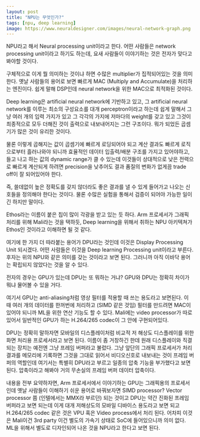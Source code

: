 ```yaml
---
layout: post
title: "NPU는 무엇인가?"
tags: [npu, deep learning]
image: https://www.neuraldesigner.com/images/neural-network-graph.png
---
```


NPU라고 해서 Neural processing unit이라고 한다. 어떤 사람들은 network processing unit이라고 하기도 하는데, 요새 사람들이 이야기하는 것은 전자가 맞다고 봐야할 것이다.

구체적으로 이게 뭘 의미하는 것이냐 하면 수많은 multiplier가 집적되어있는 것을 의미한다. 옛날 사람들의 용어로 보면 빠르게 MAC (Multiply and Accumulate)을 처리하는 엔진이다. 쉽게 말해 DSP인데 neural network을 위한 MAC으로 최적화된 것이다. 

Deep learning은 artificial neural network에 기반하고 있고, 그 artificial neural network를 이루는 최소의 구성요소를 대개 perceptron이라고 하는데 쉽게 말해서 그냥 여러 개의 입력 가지가 있고 그 각각의 가지에 저마다의 weight를 갖고 있고 그것이 최종적으로 모두 더해진 것이 출력으로 내보내어지는 그런 구조이다. 뭐가 되었든 곱셈기가 많은 것이 유리한 것이다.

물론 이렇게 곱해지는 값이 곱셈기에 빠르게 로딩되어야 되고 계산 결과도 빠르게 로직으로부터 흘러나와야 되니까 효율적인 데이터 입출력/배분 구조를 가지고 있어야하고, 들고 나고 하는 값의 dynamic range가 클 수 있는데 이것들이 상대적으로 낮은 전력으로 빠르게 계산되게 하려면 precision을 낮추어도 결과 품질의 변화가 없게끔 trade off이 잘 되어있어야 한다.

즉, 쓸데없이 높은 정확도를 갖지 않더라도 좋은 결과를 낼 수 있게 들어가고 나오는 신호들을 정의해야 한다는 것이다. 물론 수많은 실험을 통해서 검증이 되어야 가능한 일이긴 하지만 말이다. 

Ethos라는 이름이 붙은 칩이 많이 각광을 받고 있는 듯 하다. Arm 프로세서가 그래픽 처리를 위해 Mali라는 것을 택하듯, Deep learning을 위해서 취하는 NPU 아키텍쳐가 Ethos인 것이라고 이해하면 될 것 같다. 

여기에 한 가지 더 따라붙는 용어가 DPU라는 것인데 이것은 Display Processing Unit 되시겠다. 어떤 사람들은 이것을 Deep learning Processing unit이라고 부른다. 후자는 위의 NPU와 같은 의미를 갖는 것이라고 보면 된다. 그러니까 아직 이바닥 용어는 확립되지 않았다는 것을 알 수 있다.

전자의 경우는 GPU가 있는데 DPU는 또 뭐하는 거냐? GPU와 DPU는 정확히 차이가 뭐냐 물어볼 수 있을 거다.

여기서 GPU는 anti-aliasing처럼 영상 필터를 적용할 때 쓰는 용도라고 보면된다. 이 때 여러 개의 데이터를 한꺼번에 처리하고 (SIMD 같은 것임) 필터를 만드려면 MAC이 있어야 되니까 ML을 위한 연산 기능도 할 수 있다. Mali에는 video processor가 따로 있어서 일반적인 GPU가 하는 H.264/265 codec이 그 안에 구현되어있다. 

DPU는 정확히 말하자면 모바일의 디스플레이처럼 비교적 저 해상도 디스플레이를 위한 화면 처리용 프로세서라고 보면 된다. 이름이 좀 거창하긴 한데 원래 디스플레이와 직결되는 장치는 예전엔 그냥 프레임 버퍼라고 불렀다. 그냥 앞단의 그래픽 프로세서가 처리 결과를 메모리에 기록하면 그것을 그대로 읽어서 비디오신호로 내보내는 것이 프레임 버퍼의 역할인데 여기서는 특별히 DPU라고 부르고 일종의 압축 기능을 부가했다고 보면 된다. 압축이라고 해봐야 거의 무손실의 프레임 버퍼 데이터 압축이다. 

내용을 전부 요약하자면, Arm 프로세서에서 이야기하는 GPU는 그래픽용의 프로세서인데 옛날 사람들이 이해하기 쉬운 용어로 바꿔보자면 SIMD processor? Vector processor 쯤 (인텔에서는 MMX라 부르던) 되는 것이고 DPU는 약간 진화된 프레임 버퍼라고 보면 되는데 이게 대개 저해상도의 모바일 디바이스 용도라고 보면 되고 H.264/265 codec 같은 것은 VPU 혹은 Video process에서 처리 된다. 어차피 이것은 Mali이건 3rd party 이건 별도의 가속기 상태로 SoC에 들어있으니까 의미 없다. ML을 위해서 별도로 디자인되어 나온 것을 NPU라고 한다고 보면 된다.

